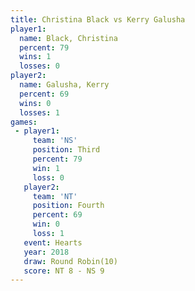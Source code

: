 ```yaml
---
title: Christina Black vs Kerry Galusha
player1:                
  name: Black, Christina
  percent: 79           
  wins: 1               
  losses: 0             
player2:                
  name: Galusha, Kerry  
  percent: 69           
  wins: 0               
  losses: 1             
games:
 - player1:         
     team: 'NS'     
     position: Third
     percent: 79    
     win: 1         
     loss: 0        
   player2:          
     team: 'NT'      
     position: Fourth
     percent: 69     
     win: 0          
     loss: 1         
   event: Hearts        
   year: 2018           
   draw: Round Robin(10)
   score: NT 8 - NS 9   
---
```

